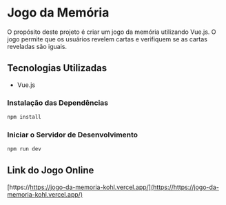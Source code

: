 # Jogo da Memória

O propósito deste projeto é criar um jogo da memória utilizando Vue.js. O jogo permite que os usuários revelem cartas e verifiquem se as cartas reveladas são iguais.

## Tecnologias Utilizadas

-   Vue.js

### Instalação das Dependências

```sh
npm install
```

### Iniciar o Servidor de Desenvolvimento

```sh
npm run dev
```

## Link do Jogo Online

[https://https://jogo-da-memoria-kohl.vercel.app/](https://https://jogo-da-memoria-kohl.vercel.app/)
